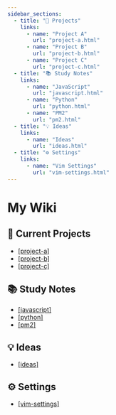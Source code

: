```yaml
---
sidebar_sections:
  - title: "📝 Projects"
    links:
      - name: "Project A"
        url: "project-a.html"
      - name: "Project B"
        url: "project-b.html"
      - name: "Project C"
        url: "project-c.html"
  - title: "📚 Study Notes"
    links:
      - name: "JavaScript"
        url: "javascript.html"
      - name: "Python"
        url: "python.html"
      - name: "PM2"
        url: "pm2.html"
  - title: "💡 Ideas"
    links:
      - name: "Ideas"
        url: "ideas.html"
  - title: "⚙️ Settings"
    links:
      - name: "Vim Settings"
        url: "vim-settings.html"
---
```


# My Wiki

## 📝 Current Projects
* [[project-a]](../html/project-a.html)
* [[project-b]](../html/project-b.html)
* [[project-c]](../html/projcet-c.html)

## 📚 Study Notes
* [[javascript]](../html/javascript.html)
* [[python]](../html/python.html)
* [[pm2]](../html/pm2.html)

## 💡 Ideas
* [[ideas]](../html/ideas.html)

## ⚙️ Settings
* [[vim-settings]](../html/vim-settings.html)
